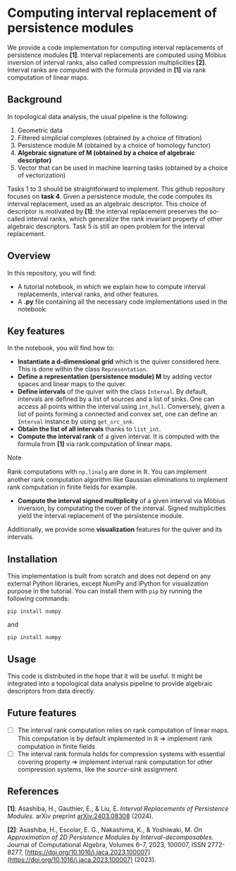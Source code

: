 # Computing interval replacement of persistence modules

We provide a code implementation for computing interval replacements of persistence modules **[1]**. Interval replacements are computed using Möbius inversion of interval ranks, also called compression multiplicities **[2]**. Interval ranks are computed with the formula provided in **[1]** via rank computation of linear maps. 

## Background

In topological data analysis, the usual pipeline is the following:
1. Geometric data
2. Filtered simplicial complexes (obtained by a choice of filtration)
3. Persistence module M (obtained by a choice of homology functor)
4. **Algebraic signature of M (obtained by a choice of algebraic descriptor)**
5. Vector that can be used in machine learning tasks (obtained by a choice of vectorization)

Tasks 1 to 3 should be straightforward to implement. This github repository focuses on **task 4**. Given a persistence module, the code computes its interval replacement, used as an algebraic descriptor. This choice of descriptor is motivated by **[1]**: the interval replacement preserves the so-called interval ranks, which generalize the rank invariant property of other algebraic descriptors. Task 5 is still an open problem for the interval replacement.

## Overview

In this repository, you will find:
- A tutorial notebook, in which we explain how to compute interval replacements, interval ranks, and other features. 
- A **.py** file containing all the necessary code implementations used in the notebook.

## Key features

In the notebook, you will find how to:
- **Instantiate a d-dimensional grid** which is the quiver considered here. This is done within the class `Representation`. 
- **Define a representation (persistence module) M** by adding vector spaces and linear maps to the quiver.
- **Define intervals** of the quiver with the class `Interval`. By default, intervals are defined by a list of sources and a list of sinks. One can access all points within the interval using `int_hull`. Conversely, given a list of points forming a connected and convex set, one can define an `Interval` instance by using `get_src_snk`.
- **Obtain the list of all intervals** thanks to `list_int`.
- **Compute the interval rank** of a given interval. It is computed with the formula from **[1]** via rank computation of linear maps.
> [!NOTE]
> Rank computations with `np.linalg` are done in $\mathbb{R}$. You can implement another rank computation algorithm like Gaussian eliminations to implement rank computation in finite fields for example. 
- **Compute the interval signed multiplicity** of a given interval via Möbius inversion, by computating the cover of the interval. Signed multiplicities yield the interval replacement of the persistence module.

Additionally, we provide some **visualization** features for the quiver and its intervals.

## Installation

This implementation is built from scratch and does not depend on any external Python libraries, except NumPy and IPython for visualization purpose in the tutorial. You can install them with `pip` by running the following commands:
```
pip install numpy
```
and 
```
pip install numpy
```

## Usage

This code is distributed in the hope that it will be useful. It might be integrated into a topological data analysis pipeline to provide algebraic descriptors from data directly. 

## Future features

- [ ] The interval rank computation relies on rank computation of linear maps. This computation is by default implemented in $\mathbb{R}$ => implement rank computation in finite fields
- [ ] The interval rank formula holds for compression systems with essential covering property => implement interval rank computation for other compression systems, like the _source-sink_ assignment

## References

**[1]**: Asashiba, H., Gauthier, E., & Liu, E. _Interval Replacements of Persistence Modules._ arXiv preprint [arXiv:2403.08308](https://arxiv.org/abs/2403.08308) (2024). 

**[2]**: Asashiba, H., Escolar, E. G., Nakashima, K., & Yoshiwaki, M. _On Approximation of 2D Persistence Modules by Interval-decomposables._ Journal of Computational Algebra, Volumes 6–7, 2023, 100007, ISSN 2772-8277, [https://doi.org/10.1016/j.jaca.2023.100007](https://doi.org/10.1016/j.jaca.2023.100007) (2023).
